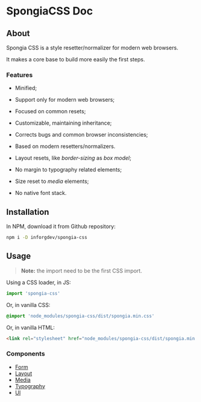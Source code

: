 # SpongiaCSS Doc

## About

Spongia CSS is a style resetter/normalizer for modern web browsers.

It makes a core base to build more easily the first steps.

### Features

* Minified;
* Support only for modern web browsers;
* Focused on common resets;
* Customizable, maintaining inheritance;
* Corrects bugs and common browser inconsistencies;
* Based on modern resetters/normalizers.

* Layout resets, like *border-sizing* as *box model*;
* No margin to typography related elements;
* Size reset to *media* elements;
* No native font stack.

## Installation

In NPM, download it from Github repository:

```sh
npm i -D inforgdev/spongia-css
```

## Usage

> **Note:** the import need to be the first CSS import.

Using a CSS loader, in JS:

```js
import 'spongia-css'
```

Or, in vanilla CSS:

```scss
@import 'node_modules/spongia-css/dist/spongia.min.css'
```

Or, in vanilla HTML:

```html
<link rel="stylesheet" href="node_modules/spongia-css/dist/spongia.min.css">
```

### Components

* [Form](./_form.md)
* [Layout](./_layout.md)
* [Media](./_media.md)
* [Typography](./_typo.md)
* [UI](./_ui.md)